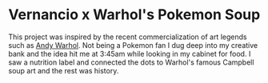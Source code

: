 # Vernancio x Warhol's Pokemon Soup

[logo]: https://aglegaspi.github.io/pokedex/images/soupcanrmx/vaw_header_logo.png

This project was inspired by the recent commercialization of art legends such as [Andy Warhol](https://www.warhol.org). Not being a Pokemon fan I dug deep into my creative bank and the idea hit me at 3:45am while looking in my cabinet for food. I saw a nutrition label and connected the dots to Warhol's famous Campbell soup art and the rest was history.
